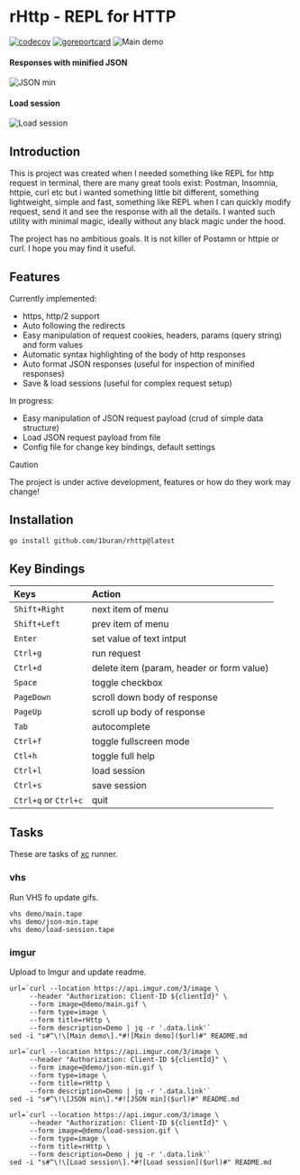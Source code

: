 # rHttp - REPL for HTTP
[![codecov](https://codecov.io/gh/1buran/rHttp/graph/badge.svg?token=20IW0GY8R9)](https://codecov.io/gh/1buran/rHttp)
[![goreportcard](https://goreportcard.com/badge/github.com/1buran/rHttp)](https://goreportcard.com/report/github.com/1buran/redmine)
![Main demo](https://i.imgur.com/IUHwX2z.gif)

#### Responses with minified JSON
![JSON min](https://i.imgur.com/kHOvpoG.gif)

#### Load session
![Load session](https://i.imgur.com/kYAPCKg.gif)

## Introduction

This is project was created when I needed something like REPL for http request in terminal,
there are many great tools exist: Postman, Insomnia, httpie, curl etc
but i wanted something little bit different, something lightweight, simple and fast,
something like REPL when I can quickly modify request, send it and see the response
with all the details. I wanted such utility with minimal magic,
ideally without any black magic under the hood.

The project has no ambitious goals. It is not killer of Postamn or httpie or curl.
I hope you may find it useful.

## Features

Currently implemented:
- https, http/2 support
- Auto following the redirects
- Easy manipulation of request cookies, headers, params (query string) and form values
- Automatic syntax highlighting of the body of http responses
- Auto format JSON responses (useful for inspection of minified responses)
- Save & load sessions (useful for complex request setup)

In progress:
- Easy manipulation of JSON request payload (crud of simple data structure)
- Load JSON request payload from file
- Config file for change key bindings, default settings

> [!CAUTION]
> The project is under active development, features or how do they work may change!

## Installation

```sh
go install github.com/1buran/rhttp@latest
```

## Key Bindings

| Keys                 | Action                                     |
|:---------------------|:-------------------------------------------|
| `Shift+Right`        | next item of menu                          |
| `Shift+Left`         | prev item of menu                          |
| `Enter`              | set value of text intput                   |
| `Ctrl+g`             | run request                                |
| `Ctrl+d`             | delete item  (param, header or form value) |
| `Space`              | toggle checkbox                            |
| `PageDown`           | scroll down body of response               |
| `PageUp`             | scroll up body of response                 |
| `Tab`                | autocomplete                               |
| `Ctrl+f`             | toggle fullscreen mode                     |
| `Ctl+h`              | toggle full help                           |
| `Ctrl+l`             | load session                               |
| `Ctrl+s`             | save session                               |
| `Ctrl+q` or `Ctrl+c` | quit                                       |

## Tasks

These are tasks of [xc](https://github.com/joerdav/xc) runner.

### vhs

Run VHS fo update gifs.

```
vhs demo/main.tape
vhs demo/json-min.tape
vhs demo/load-session.tape
```
### imgur

Upload to Imgur and update readme.

```
url=`curl --location https://api.imgur.com/3/image \
     --header "Authorization: Client-ID ${clientId}" \
     --form image=@demo/main.gif \
     --form type=image \
     --form title=rHttp \
     --form description=Demo | jq -r '.data.link'`
sed -i "s#^\!\[Main demo\].*#![Main demo]($url)#" README.md

url=`curl --location https://api.imgur.com/3/image \
     --header "Authorization: Client-ID ${clientId}" \
     --form image=@demo/json-min.gif \
     --form type=image \
     --form title=rHttp \
     --form description=Demo | jq -r '.data.link'`
sed -i "s#^\!\[JSON min\].*#![JSON min]($url)#" README.md

url=`curl --location https://api.imgur.com/3/image \
     --header "Authorization: Client-ID ${clientId}" \
     --form image=@demo/load-session.gif \
     --form type=image \
     --form title=rHttp \
     --form description=Demo | jq -r '.data.link'`
sed -i "s#^\!\[Load session\].*#![Load session]($url)#" README.md
```
